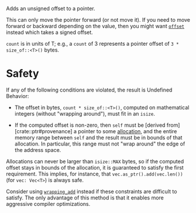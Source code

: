 Adds an unsigned offset to a pointer.

This can only move the pointer forward (or not move it). If you need to move forward or
backward depending on the value, then you might want [`offset`](#method.offset) instead
which takes a signed offset.

`count` is in units of T; e.g., a `count` of 3 represents a pointer
offset of `3 * size_of::<T>()` bytes.

# Safety

If any of the following conditions are violated, the result is Undefined Behavior:

* The offset in bytes, `count * size_of::<T>()`, computed on mathematical integers (without
"wrapping around"), must fit in an `isize`.

* If the computed offset is non-zero, then `self` must be [derived from][crate::ptr#provenance] a pointer to some
[allocation], and the entire memory range between `self` and the result must be in
bounds of that allocation. In particular, this range must not "wrap around" the edge
of the address space.

Allocations can never be larger than `isize::MAX` bytes, so if the computed offset
stays in bounds of the allocation, it is guaranteed to satisfy the first requirement.
This implies, for instance, that `vec.as_ptr().add(vec.len())` (for `vec: Vec<T>`) is always
safe.

Consider using [`wrapping_add`] instead if these constraints are
difficult to satisfy. The only advantage of this method is that it
enables more aggressive compiler optimizations.

[`wrapping_add`]: #method.wrapping_add
[allocation]: crate::ptr#allocation
